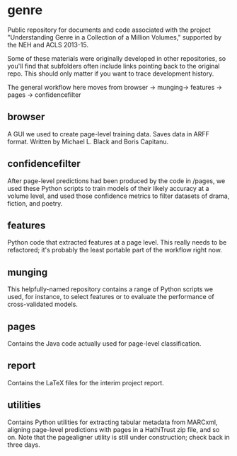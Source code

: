 genre
=====

Public repository for documents and code associated with the project "Understanding Genre in a Collection of a Million Volumes," supported by the NEH and ACLS 2013-15.

Some of these materials were originally developed in other repositories, so you'll find that subfolders often include links pointing back to the original repo. This should only matter if you want to trace development history.

The general workflow here moves from browser -> munging-> features -> pages -> confidencefilter

browser
-------
A GUI we used to create page-level training data. Saves data in ARFF format. Written by Michael L. Black and Boris Capitanu.

confidencefilter
----------------
After page-level predictions had been produced by the code in /pages, we used these Python scripts to train models of their likely accuracy at a volume level, and used those confidence metrics to filter datasets of drama, fiction, and poetry. 

features
--------
Python code that extracted features at a page level. This really needs to be refactored; it's probably the least portable part of the workflow right now.

munging
-------
This helpfully-named repository contains a range of Python scripts we used, for instance, to select features or to evaluate the performance of cross-validated models.

pages
-----
Contains the Java code actually used for page-level classification.

report
------
Contains the LaTeX files for the interim project report.

utilities
---------
Contains Python utilities for extracting tabular metadata from MARCxml, aligning page-level predictions with pages in a HathiTrust zip file, and so on. Note that the pagealigner utility is still under construction; check back in three days.
